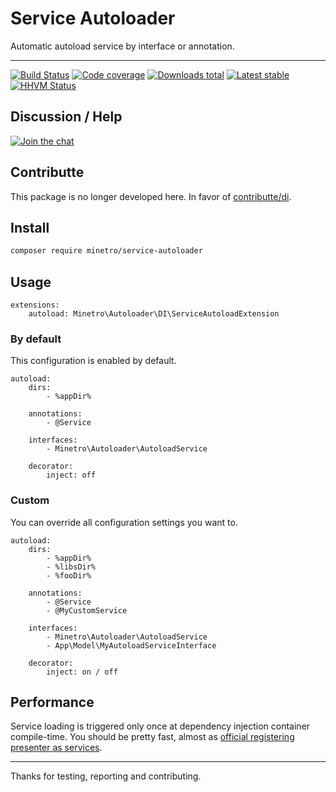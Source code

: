 # Service Autoloader

Automatic autoload service by interface or annotation.

-----

[![Build Status](https://img.shields.io/travis/minetro/service-autoloader.svg?style=flat-square)](https://travis-ci.org/minetro/service-autoloader)
[![Code coverage](https://img.shields.io/coveralls/minetro/service-autoloader.svg?style=flat-square)](https://coveralls.io/r/minetro/service-autoloader)
[![Downloads total](https://img.shields.io/packagist/dt/minetro/service-autoloader.svg?style=flat-square)](https://packagist.org/packages/minetro/service-autoloader)
[![Latest stable](https://img.shields.io/packagist/v/minetro/service-autoloader.svg?style=flat-square)](https://packagist.org/packages/minetro/service-autoloader)
[![HHVM Status](https://img.shields.io/hhvm/minetro/service-autoloader.svg?style=flat-square)](http://hhvm.h4cc.de/package/minetro/service-autoloader)

## Discussion / Help

[![Join the chat](https://img.shields.io/gitter/room/minetro/nette.svg?style=flat-square)](https://gitter.im/minetro/nette?utm_source=badge&utm_medium=badge&utm_campaign=pr-badge&utm_content=badge)

## Contributte

This package is no longer developed here. In favor of [contributte/di](https://github.com/contributte/di). 

## Install

```bash
composer require minetro/service-autoloader
```

## Usage

```neon
extensions:
	autoload: Minetro\Autoloader\DI\ServiceAutoloadExtension
```

### By default

This configuration is enabled by default.

```neon
autoload:
	dirs:
		- %appDir%

	annotations:
		- @Service

	interfaces:
		- Minetro\Autoloader\AutoloadService

	decorator:
		inject: off
```

### Custom

You can override all configuration settings you want to.

```neon
autoload:
	dirs:
		- %appDir%
		- %libsDir%
		- %fooDir%

	annotations:
		- @Service
		- @MyCustomService

	interfaces:
		- Minetro\Autoloader\AutoloadService
		- App\Model\MyAutoloadServiceInterface

	decorator:
		inject: on / off
```

## Performance

Service loading is triggered only once at dependency injection container compile-time. You should be pretty fast, 
almost as [official registering presenter as services](https://api.nette.org/2.4/source-Bridges.ApplicationDI.ApplicationExtension.php.html#121-160).

-----

Thanks for testing, reporting and contributing.

